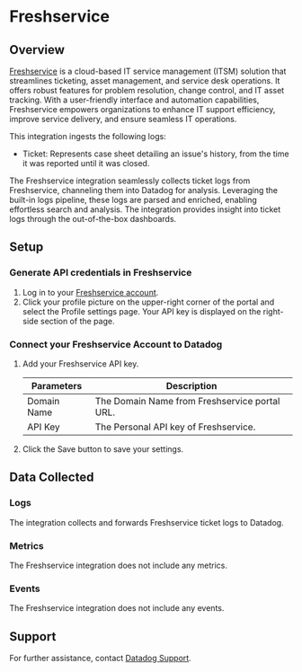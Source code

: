 # Freshservice

## Overview

[Freshservice][1] is a cloud-based IT service management (ITSM) solution that streamlines ticketing, asset management, and service desk operations. It offers robust features for problem resolution, change control, and IT asset tracking. With a user-friendly interface and automation capabilities, Freshservice empowers organizations to enhance IT support efficiency, improve service delivery, and ensure seamless IT operations.

This integration ingests the following logs:

- Ticket: Represents case sheet detailing an issue's history, from the time it was reported until it was closed.

The Freshservice integration seamlessly collects ticket logs from Freshservice, channeling them into Datadog for analysis. Leveraging the built-in logs pipeline, these logs are parsed and enriched, enabling effortless search and analysis. The integration provides insight into ticket logs through the out-of-the-box dashboards.

## Setup

### Generate API credentials in Freshservice

1. Log in to your [Freshservice account][2].
2. Click your profile picture on the upper-right corner of the portal and select the Profile settings page. Your API key is displayed on the right-side section of the page.

### Connect your Freshservice Account to Datadog

1. Add your Freshservice API key.

    | Parameters | Description                                                                |
    | ----------------------- | --------------------------------------------------------------|
    | Domain Name             | The Domain Name from Freshservice portal URL.                 |
    | API Key                 | The Personal API key of Freshservice.                         |

2. Click the Save button to save your settings.

## Data Collected

### Logs

The integration collects and forwards Freshservice ticket logs to Datadog.

### Metrics

The Freshservice integration does not include any metrics.

### Events

The Freshservice integration does not include any events.

## Support

For further assistance, contact [Datadog Support][3].

[1]: https://developers.freshservice.com/
[2]: https://login.freshworks.com/email-login/
[3]: https://docs.datadoghq.com/help/